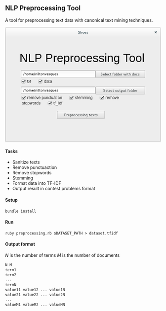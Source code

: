 ## NLP Preprocessing Tool

A tool for preprocessing text data with canonical text mining techniques.

![Preprocessing Tool](https://github.com/niltonvasques/nlp-preprocessing/blob/master/assets/app.png)

#### Tasks

* Sanitize texts
* Remove punctuaction
* Remove stopwords
* Stemming
* Format data into TF-IDF
* Output result in contest problems format


#### Setup

    bundle install

#### Run

    ruby preprocessing.rb $DATASET_PATH > dataset.tfidf


#### Output format

*N* is the number of terms 
*M* is the number of documents


    N M
    term1
    term2
    ...
    termN
    value11 value12 ... value1N
    value21 value22 ... value2N
    ...
    valueM1 valueM2 ... valueMN
